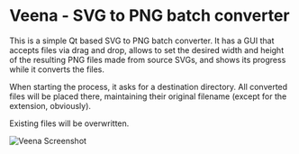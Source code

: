 # Veena - SVG to PNG batch converter

This is a simple Qt based SVG to PNG batch converter. It has a GUI that accepts files via drag and drop, allows to set the desired width and height of the resulting PNG files made from source SVGs, and shows its progress while it converts the files.

When starting the process, it asks for a destination directory. All converted files will be placed there, maintaining their original filename (except for the extension, obviously).

Existing files will be overwritten.

![Veena Screenshot](https://user-images.githubusercontent.com/1122132/44312117-6021ac00-a3f3-11e8-844c-351f1d11c5d2.png)
